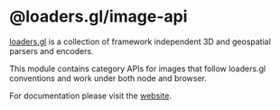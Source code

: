 # @loaders.gl/image-api

[loaders.gl](https://loaders.gl/docs) is a collection of framework independent 3D and geospatial parsers and encoders.

This module contains category APIs for images that follow loaders.gl conventions and work under both node and browser.

For documentation please visit the [website](https://loaders.gl).
